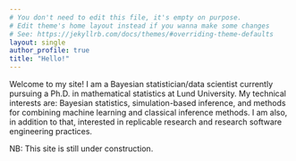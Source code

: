 ```yaml
---
# You don't need to edit this file, it's empty on purpose.
# Edit theme's home layout instead if you wanna make some changes
# See: https://jekyllrb.com/docs/themes/#overriding-theme-defaults
layout: single
author_profile: true
title: "Hello!"
---
```


Welcome to my site! I am a Bayesian statistician/data scientist currently pursuing a Ph.D. in mathematical statistics at Lund University. My technical interests are: Bayesian statistics, simulation-based inference, and methods for combining machine learning and classical inference methods. I am also,  in addition to that, interested in replicable research and research software engineering practices.

NB: This site is still under construction.
